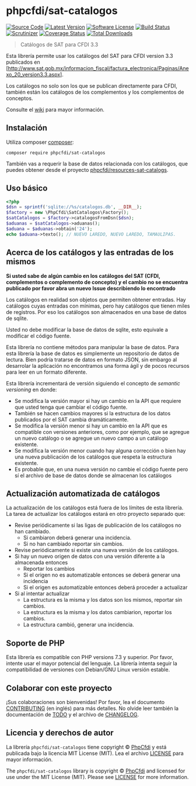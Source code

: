 # phpcfdi/sat-catalogos

[![Source Code][badge-source]][source]
[![Latest Version][badge-release]][release]
[![Software License][badge-license]][license]
[![Build Status][badge-build]][build]
[![Scrutinizer][badge-quality]][quality]
[![Coverage Status][badge-coverage]][coverage]
[![Total Downloads][badge-downloads]][downloads]

> Catálogos de SAT para CFDI 3.3

Esta librería permite usar los catálogos del SAT para CFDI version 3.3 publicados en
[http://www.sat.gob.mx/informacion_fiscal/factura_electronica/Paginas/Anexo_20_version3.3.aspx].

Los catálogos no solo son los que se publican directamente para CFDI, también están los catálogos de los complementos
y los complementos de conceptos.

Consulte el [wiki][] para mayor información.

## Instalación

Utiliza composer [composer](https://getcomposer.org/):

```shell
composer require phpcfdi/sat-catalogos
```

También vas a requerir la base de datos relacionada con los catálogos, que puedes obtener
desde el proyecto [phpcfdi/resources-sat-catalogs](https://github.com/phpcfdi/resources-sat-catalogs).

## Uso básico

```php
<?php
$dsn = sprintf('sqlite://%s/catalogos.db', __DIR__);
$factory = new \PhpCfdi\SatCatalogos\Factory();
$satCatalogos = $factory->catalogosFromDsn($dsn);
$aduanas = $satCatalogos->aduanas();
$aduana = $aduanas->obtain('24');
echo $aduana->texto(); // NUEVO LAREDO, NUEVO LAREDO, TAMAULIPAS.
```

## Acerca de los catálogos y las entradas de los mismos

**Si usted sabe de algún cambio en los catálogos del SAT (CFDI, complementos o complemento de concepto) y
el cambio no se encuentra publicado por favor abra un nuevo Issue describiendo lo encontrado**

Los catálogos en realidad son objetos que permiten obtener entradas.
Hay catálogos cuyas entradas con mínimas, pero hay catálogos que tienen miles de registros.
Por eso los catálogos son almacenados en una base de datos de sqlite.

Usted no debe modificar la base de datos de sqlite, esto equivale a modificar el código fuente.

Esta librería no contiene métodos para manipular la base de datos. Para esta librería la base de datos es simplemente
un repositorio de datos de lectura. Bien podría tratarse de datos en formato JSON, sin embargo al desarrolar la
aplicación no encontramos una forma ágil y de pocos recursos para leer en un formato diferente.

Esta librería incrementará de versión siguiendo el concepto de *semantic versioning* en donde:

- Se modifica la versión mayor si hay un cambio en la API que requiere que usted tenga que cambiar el código fuente.
- También se hacen cambios mayores si la estructura de los datos publicados por el SAT cambia dramáticamente.
- Se modifica la versión menor si hay un cambio en la API que es compatible con versiones anteriores, como por ejemplo,
  que se agregue un nuevo catálogo o se agregue un nuevo campo a un catálogo existente.
- Se modifica la versión menor cuando hay alguna corrección o bien hay una nueva publicación de los catálogos que
  respeta la estructura existente.
- Es probable que, en una nueva versión no cambie el código fuente pero sí el archivo de base de datos donde
  se almacenan los catálogos

## Actualización automatizada de catálogos

La actualización de los catálogos está fuera de los límites de esta librería.
La tarea de actualizar los catálogos estará en otro proyecto separado que:
- Revise periódicamente si las ligas de publicación de los catálogos no han cambiado.
    - Si cambiaron deberá generar una incidencia.
    - Si no han cambiado reportar sin cambios.
- Revise periódicamente si existe una nueva versión de los catálogos.
- Si hay un nuevo origen de datos con una versión diferente a la almacenada entonces
    - Reportar los cambios
    - Si el origen no es automatizable entonces se deberá generar una incidencia
    - Si el origen es automatizable entonces deberá proceder a actualizar
- Si al intentar actualizar
    - La estructura es la misma y los datos son los mismos, reportar sin cambios.
    - La estructura es la misma y los datos cambiarion, reportar los cambios.
    - La estructura cambió, generar una incidencia.
 
## Soporte de PHP

Esta librería es compatible con PHP versions 7.3 y superior.
Por favor, intente usar el mayor potencial del lenguaje.
La librería intenta seguir la compatibilidad de versiones con Debian/GNU Linux versión estable.

## Colaborar con este proyecto

¡Sus colaboraciones son bienvenidas!
Por favor, lea el documento [CONTRIBUTING][] (en inglés) para más detalles.
No olvide leer también la documentación de [TODO][] y el archivo de [CHANGELOG][].

## Licencia y derechos de autor

La librería `phpcfdi/sat-catalogos` tiene copyright © [PhpCfdi](https://www.phpcfdi.com)
y está publicada bajo la licencia MIT License (MIT). Lea el archivo [LICENSE][] para mayor información.

The `phpcfdi/sat-catalogos` library is copyright © [PhpCfdi](https://www.phpcfdi.com)
and licensed for use under the MIT License (MIT). Please see [LICENSE][] for more information.

[contributing]: https://github.com/phpcfdi/sat-catalogos/blob/master/CONTRIBUTING.md
[changelog]: https://github.com/phpcfdi/sat-catalogos/blob/master/docs/CHANGELOG.md
[todo]: https://github.com/phpcfdi/sat-catalogos/blob/master/docs/TODO.md

[wiki]: https://github.com/phpcfdi/sat-catalogos/wiki
[source]: https://github.com/phpcfdi/sat-catalogos
[release]: https://github.com/phpcfdi/sat-catalogos/releases
[license]: https://github.com/phpcfdi/sat-catalogos/blob/master/LICENSE
[build]: https://travis-ci.com/phpcfdi/sat-catalogos?branch=master
[quality]: https://scrutinizer-ci.com/g/phpcfdi/sat-catalogos/
[coverage]: https://scrutinizer-ci.com/g/phpcfdi/sat-catalogos/code-structure/master/code-coverage
[downloads]: https://packagist.org/packages/phpcfdi/sat-catalogos

[badge-source]: https://img.shields.io/badge/source-phpcfdi/sat--catalogos-blue?style=flat-square
[badge-release]: https://img.shields.io/github/release/phpcfdi/sat-catalogos?style=flat-square
[badge-license]: https://img.shields.io/github/license/phpcfdi/sat-catalogos?style=flat-square
[badge-build]: https://img.shields.io/travis/com/phpcfdi/sat-catalogos/master?style=flat-square
[badge-quality]: https://img.shields.io/scrutinizer/g/phpcfdi/sat-catalogos/master?style=flat-square
[badge-coverage]: https://img.shields.io/scrutinizer/coverage/g/phpCfdi/sat-catalogos/master?style=flat-square
[badge-downloads]: https://img.shields.io/packagist/dt/PhpCfdi/sat-catalogos?style=flat-square
